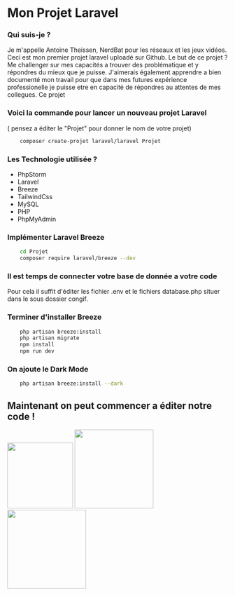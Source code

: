 # Mon Projet Laravel

### Qui suis-je ?
Je m'appelle Antoine Theissen, NerdBat pour les réseaux et les jeux vidéos.
Ceci est mon premier projet laravel uploadé sur Github. Le but de ce projet ?
Me challenger sur mes capacités a trouver des problématique et y répondres
du mieux que je puisse. J'aimerais également apprendre a bien
documenté mon travail pour que dans mes futures expérience professionelle 
je puisse etre en capacité de répondres au attentes de mes collegues.
Ce projet 


### Voici la commande pour lancer un nouveau projet Laravel
( pensez  a éditer le "Projet" pour donner le nom de votre projet)
```zsh
    composer create-projet laravel/laravel Projet
```

### Les Technologie utilisée ?

- PhpStorm
- Laravel
- Breeze
- TailwindCss
- MySQL
- PHP
- PhpMyAdmin

### Implémenter Laravel Breeze

```zsh
    cd Projet
    composer require laravel/breeze --dev
```
### Il est temps de connecter votre base de donnée a votre code
Pour cela il suffit d'éditer les fichier .env et le fichiers database.php situer dans le sous dossier congif.

### Terminer d'installer Breeze
```zsh
    php artisan breeze:install
    php artisan migrate
    npm install
    npm run dev
```
### On ajoute le Dark Mode

```zsh
    php artisan breeze:install --dark
```
## Maintenant on peut commencer a éditer notre code !

<img   src="https://laravel.com/img/logomark.min.svg" width="150" >
<img   src="https://imgs.search.brave.com/z_Pe1xwcs_5QAZpaCylq_fyoAYzMivpEGpyO6eo8Ji0/rs:fit:1200:1200:1/g:ce/aHR0cHM6Ly9sb2dv/cy1kb3dubG9hZC5j/b20vd3AtY29udGVu/dC91cGxvYWRzLzIw/MTYvMDkvUEhQX2xv/Z28ucG5n" width="180" >
<img   src="https://imgs.search.brave.com/ahUdsSMfreIjiFv1ABs3t2FuG0ZENVS-tVo1I_2CIOw/rs:fit:256:154:1/g:ce/aHR0cHM6Ly9pY29u/YXBlLmNvbS93cC1j/b250ZW50L2ZpbGVz/L2FuLzM1MTU0Ni9z/dmcvdGFpbHdpbmQt/Y3NzLXNlZWtsb2dv/LmNvbS5zdmc.svg" width="180" >
